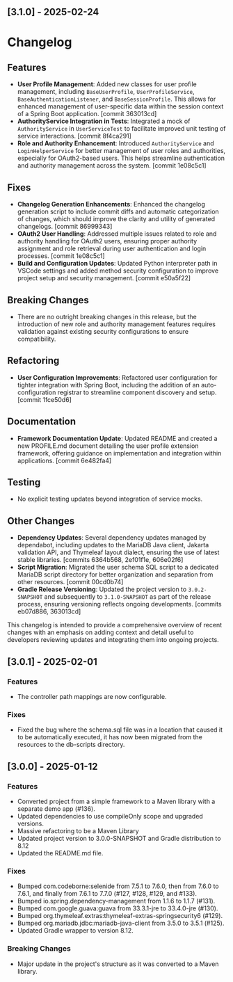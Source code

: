 ## [3.1.0] - 2025-02-24
# Changelog

## Features
- **User Profile Management**: Added new classes for user profile management, including `BaseUserProfile`, `UserProfileService`, `BaseAuthenticationListener`, and `BaseSessionProfile`. This allows for enhanced management of user-specific data within the session context of a Spring Boot application. [commit 363013cd]
- **AuthorityService Integration in Tests**: Integrated a mock of `AuthorityService` in `UserServiceTest` to facilitate improved unit testing of service interactions. [commit 8f4ca291]
- **Role and Authority Enhancement**: Introduced `AuthorityService` and `LoginHelperService` for better management of user roles and authorities, especially for OAuth2-based users. This helps streamline authentication and authority management across the system. [commit 1e08c5c1]

## Fixes
- **Changelog Generation Enhancements**: Enhanced the changelog generation script to include commit diffs and automatic categorization of changes, which should improve the clarity and utility of generated changelogs. [commit 86999343]
- **OAuth2 User Handling**: Addressed multiple issues related to role and authority handling for OAuth2 users, ensuring proper authority assignment and role retrieval during user authentication and login processes. [commit 1e08c5c1]
- **Build and Configuration Updates**: Updated Python interpreter path in VSCode settings and added method security configuration to improve project setup and security management. [commit e50a5f22]

## Breaking Changes
- There are no outright breaking changes in this release, but the introduction of new role and authority management features requires validation against existing security configurations to ensure compatibility.

## Refactoring
- **User Configuration Improvements**: Refactored user configuration for tighter integration with Spring Boot, including the addition of an auto-configuration registrar to streamline component discovery and setup. [commit 1fce50d6]

## Documentation
- **Framework Documentation Update**: Updated README and created a new PROFILE.md document detailing the user profile extension framework, offering guidance on implementation and integration within applications. [commit 6e482fa4]

## Testing
- No explicit testing updates beyond integration of service mocks.

## Other Changes
- **Dependency Updates**: Several dependency updates managed by dependabot, including updates to the MariaDB Java client, Jakarta validation API, and Thymeleaf layout dialect, ensuring the use of latest stable libraries. [commits 6364b568, 2ef01f1e, 606e02f6]
- **Script Migration**: Migrated the user schema SQL script to a dedicated MariaDB script directory for better organization and separation from other resources. [commit 00cd0b74]
- **Gradle Release Versioning**: Updated the project version to `3.0.2-SNAPSHOT` and subsequently to `3.1.0-SNAPSHOT` as part of the release process, ensuring versioning reflects ongoing developments. [commits eb07d886, 363013cd] 

This changelog is intended to provide a comprehensive overview of recent changes with an emphasis on adding context and detail useful to developers reviewing updates and integrating them into ongoing projects.

## [3.0.1] - 2025-02-01
### Features
- The controller path mappings are now configurable.

### Fixes
- Fixed the bug where the schema.sql file was in a location that caused it to be automatically executed, it has now been migrated from the resources to the db-scripts directory.



## [3.0.0] - 2025-01-12
### Features
- Converted project from a simple framework to a Maven library with a separate demo app (#136).
- Updated dependencies to use compileOnly scope and upgraded versions.
- Massive refactoring to be a Maven Library
- Updated project version to 3.0.0-SNAPSHOT and Gradle distribution to 8.12
- Updated the README.md file.

### Fixes
- Bumped com.codeborne:selenide from 7.5.1 to 7.6.0, then from 7.6.0 to 7.6.1, and finally from 7.6.1 to 7.7.0 (#127, #128, #129, and #133).
- Bumped io.spring.dependency-management from 1.1.6 to 1.1.7 (#131).
- Bumped com.google.guava:guava from 33.3.1-jre to 33.4.0-jre (#130).
- Bumped org.thymeleaf.extras:thymeleaf-extras-springsecurity6 (#129).
- Bumped org.mariadb.jdbc:mariadb-java-client from 3.5.0 to 3.5.1 (#125).
- Updated Gradle wrapper to version 8.12.

### Breaking Changes
- Major update in the project's structure as it was converted to a Maven library.

